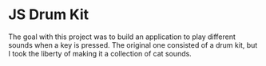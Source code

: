 # JS Drum Kit 

The goal with this project was to build an application to play different sounds when a key is pressed. The original one consisted of a drum kit, but I took the liberty of making it a collection of cat sounds.


